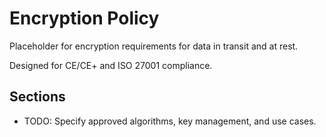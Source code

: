 # Encryption Policy

Placeholder for encryption requirements for data in transit and at rest.

Designed for CE/CE+ and ISO 27001 compliance.

## Sections
- TODO: Specify approved algorithms, key management, and use cases.

